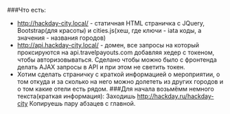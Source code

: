 ###Что есть:
- http://hackday-city.local/ - статичная HTML страничка c JQuery, Bootstrap(для красоты) и cities.js(хеш, где ключи - iata коды, а значения - названия городов)
- http://api.hackday-city.local/ - домен, все запросы на который проксируются на api.travelpayouts.com добавляя хедер с токеном, чтобы авторизовываться. Сделано чтобы можно было с фронтенда делать AJAX запросы в API и при этом не светить токен.
- Хотим сделать страничку с краткой информацией о мероприятии, о том откуда и за сколько на него можно долететь из других городов и о том какие отели есть рядом.
###Для начала возьмёмм немного текста(краткая информация):
Заходишь http://hackday.ru/hackday-city
Копируешь пару абзацев с главной.
